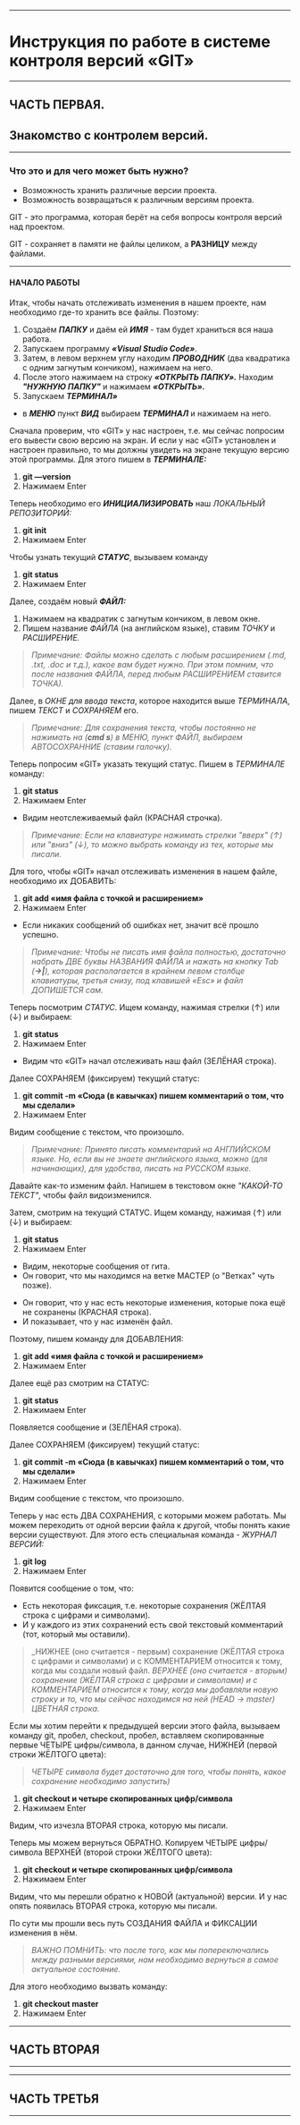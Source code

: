 ***
# __Инструкция по работе в системе контроля версий «GIT»__
***
## __ЧАСТЬ ПЕРВАЯ.__

## Знакомство с контролем версий. 
***

### __Что это и для чего может быть нужно?__

* Возможность хранить различные версии проекта.
* Возможность возвращаться к различным версиям проекта. 

GIT - это программа, которая берёт на себя вопросы контроля версий над проектом.

GIT - сохраняет в памяти не файлы целиком, а **РАЗНИЦУ** между файлами.
***
#### НАЧАЛО РАБОТЫ

Итак, чтобы начать отслеживать изменения в нашем проекте, нам необходимо где-то хранить все файлы. Поэтому:
1. Создаём __*ПАПКУ*__ и даём ей __*ИМЯ*__ - там будет храниться вся наша работа. 
2. Запускаем программу __*«Visual Studio Code»*__.
3. Затем, в левом верхнем углу находим __*ПРОВОДНИК*__ (два квадратика с одним загнутым кончиком), нажимаем на него.
4. После этого нажимаем на строку __*«ОТКРЫТЬ ПАПКУ».*__
Находим **_"НУЖНУЮ ПАПКУ"_** и нажимаем __*«ОТКРЫТЬ».*__
5. Запускаем __*ТЕРМИНАЛ»*__
* в __*МЕНЮ*__ пункт __*ВИД*__ выбираем __*ТЕРМИНАЛ*__ и нажимаем на него.
 
Сначала проверим, что «GIT» у нас настроен, т.е. мы сейчас попросим его вывести свою версию на экран. 
И если у нас «GIT» установлен и настроен правильно, то мы должны увидеть на экране текущую версию этой программы. Для этого пишем в __*ТЕРМИНАЛЕ:*__
1. __git —version__ 
2. Нажимаем Enter

Теперь необходимо его __*ИНИЦИАЛИЗИРОВАТЬ*__ наш _ЛОКАЛЬНЫЙ РЕПОЗИТОРИЙ:_
1. __git init__
2. Нажимаем Enter

Чтобы узнать текущий __*СТАТУС*__, вызываем команду
1. __git status__
2. Нажимаем Enter

Далее, создаём новый __*ФАЙЛ:*__
1. Нажимаем на квадратик с загнутым кончиком, в левом окне.
2. Пишем название _ФАЙЛА_ (на английском языке), ставим _ТОЧКУ_ и _РАСШИРЕНИЕ._

> _Примечание: Файлы можно сделать с любым расширением (.md, .txt, .doc и т.д.), какое вам будет нужно. При этом помним, что после названия ФАЙЛА, перед любым РАСШИРЕНИЕМ ставится ТОЧКА)._

Далее, в _ОКНЕ для ввода текста_, которое находится выше _ТЕРМИНАЛА_, пишем _ТЕКСТ_ и _СОХРАНЯЕМ_ его. 
> _Примечание: Для сохранения текста, чтобы постоянно не нажимать на (__cmd s__) в МЕНЮ, пункт ФАЙЛ, выбираем АВТОСОХРАННИЕ (ставим галочку)._

Теперь попросим «GIT» указать текущий статус. 
Пишем в _ТЕРМИНАЛЕ_ команду:
1. __git status__
2. Нажимаем Enter
* Видим неотслеживаемый файл (КРАСНАЯ строчка).

> _Примечание: Если на клавиатуре нажимать стрелки "вверх" (↑) или "вниз" (↓), то  можно выбрать команду из тех, которые мы писали._

Для того, чтобы «GIT» начал отслеживать изменения в нашем файле, необходимо их ДОБАВИТЬ:
1. __git add «имя файла с точкой и расширением»__
2. Нажимаем Enter
* Если никаких сообщений об ошибках нет, значит всё прошло успешно.
> _Примечание: Чтобы не писать имя файла полностью, достаточно набрать ДВЕ буквы НАЗВАНИЯ ФАЙЛА и нажать на кнопку Tab (**→|**), которая располагается в крайнем левом столбце клавиатуры, третья снизу, под клавишей «Esc» и
файл ДОПИШЕТСЯ сам._

Теперь посмотрим _СТАТУС_. Ищем команду, нажимая стрелки (↑) или (↓) и выбираем:
1. __git status__ 
2. Нажимаем Enter
* Видим что «GIT» начал отслеживать наш файл (ЗЕЛЁНАЯ строка).

Далее СОХРАНЯЕМ (фиксируем) текущий статус:
1. __git commit -m «Сюда (в кавычках) пишем комментарий о том, что мы сделали»__
2. Нажимаем Enter

Видим сообщение с текстом, что произошло.

> _Примечание: Принято писать комментарий на АНГЛИЙСКОМ языке. Но, если вы не знаете английского языка, можно (для начинающих), для удобства, писать на РУССКОМ языке._

Давайте как-то изменим файл. Напишем в текстовом окне _"КАКОЙ-ТО ТЕКСТ"_, чтобы файл видоизменился.

Затем, смотрим на текущий СТАТУС. Ищем команду, нажимая (↑) или (↓) и выбираем:

1. __git status__
2. Нажимаем Enter
* Видим, некоторые сообщения от гита.
* Он говорит, что мы находимся на ветке МАСТЕР (о "Ветках" чуть позже).
+ Он говорит, что у нас есть некоторые изменения, которые пока ещё не сохранены (КРАСНАЯ строка).
+ И показывает, что у нас изменён файл.

Поэтому, пишем команду для ДОБАВЛЕНИЯ:
1. __git add «имя файла с точкой и расширением»__
2. Нажимаем Enter

Далее ещё раз смотрим на СТАТУС:
1. __git status__
2. Нажимаем Enter

Появляется сообщение и (ЗЕЛЁНАЯ строка).

Далее СОХРАНЯЕМ (фиксируем) текущий статус:
1. __git commit -m «Сюда (в кавычках) пишем комментарий о том, что мы сделали»__
2. Нажимаем Enter

Видим сообщение с текстом, что произошло.

Теперь у нас есть ДВА СОХРАНЕНИЯ, с которыми можем работать. Мы можем переходить от одной версии файла к другой, чтобы понять какие версии существуют. Для этого есть специальная команда - _ЖУРНАЛ ВЕРСИЙ:_
1. __git log__
2. Нажимаем Enter

Появится сообщение о том, что:
+ Есть некоторая фиксация, т.е. некоторые сохранения (ЖЁЛТАЯ строка с цифрами и символами).
+ И у каждого из этих сохранений есть свой текстовый комментарий (тот, который мы оставили).

> _НИЖНЕЕ (оно считается - первым) сохранение (ЖЁЛТАЯ строка с цифрами и символами) и с КОММЕНТАРИЕМ относится к тому, когда мы создали новый файл.
> _ВЕРХНЕЕ (оно считается - вторым) сохранение (ЖЁЛТАЯ строка с цифрами и символами) и с КОММЕНТАРИЕМ относится к тому, когда мы добавляли новую строку и то, что мы сейчас находимся на ней (HEAD → master) ЦВЕТНАЯ строка._

Если мы хотим перейти к предыдущей версии этого файла, вызываем команду git, пробел, checkout, пробел, вставляем скопированные первые ЧЕТЫРЕ цифры/символа, в данном случае, НИЖНЕЙ (первой строки ЖЁЛТОГО цвета):
>_ЧЕТЫРЕ символа будет достаточно для того, чтобы понять, какое сохранение необходимо запустить)_

1. __git checkout и четыре скопированных цифр/символа__
2. Нажимаем Enter

Видим, что изчезла ВТОРАЯ строка, которую мы писали. 

Теперь мы можем вернуться ОБРАТНО. Копируем ЧЕТЫРЕ цифры/символа ВЕРХНЕЙ (второй строки ЖЁЛТОГО цвета):
1. __git checkout и четыре скопированных цифр/символа__
2. Нажимаем Enter

Видим, что мы перешли обратно к НОВОЙ (актуальной) версии. И у  нас опять появилась ВТОРАЯ строка, которую мы писали. 

По сути мы прошли весь путь СОЗДАНИЯ ФАЙЛА и ФИКСАЦИИ изменения в нём.
> _ВАЖНО ПОМНИТЬ:
что после того, как мы попереключались между разными версиями, нам необходимо вернуться в самое актуальное состояние._

Для этого необходимо вызвать команду:
1. __git checkout master__
2. Нажимаем Enter


***
## __ЧАСТЬ ВТОРАЯ__
***



***
## __ЧАСТЬ ТРЕТЬЯ__
***
